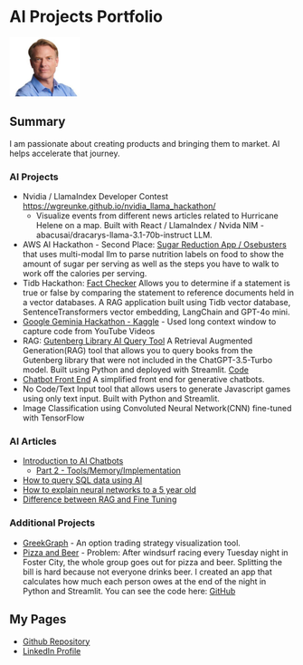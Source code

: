# AI Projects Portfolio
<img src="Ward_Portrait_Small.jpg" alt="drawing" width="125"/>


## Summary
I am passionate about creating products and bringing them to market.  AI helps accelerate that journey.

### AI Projects
+ Nvidia / LlamaIndex Developer Contest https://wgreunke.github.io/nvidia_llama_hackathon/
  + Visualize events from different news articles related to Hurricane Helene on a map.  Built with React / LlamaIndex / Nvida NIM - abacusai/dracarys-llama-3.1-70b-instruct LLM.
+ AWS AI Hackathon - Second Place: [Sugar Reduction App / Osebusters](https://www.linkedin.com/posts/devindersodhi_hacktahon-aicamp-aws-activity-7238640040858247168-4nA4?utm_source=share&utm_medium=member_desktop) that uses multi-modal llm to parse nutrition labels on food to show the amount of sugar per serving as well as the steps you have to walk to work off the calories per serving. 
+ Tidb Hackathon: [Fact Checker](https://devpost.com/software/fact-checker-1pt56l) Allows you to determine if a statement is true or false by comparing the statement to reference documents held in a vector databases.  A RAG application built using Tidb vector database, SentenceTransformers vector embedding, LangChain and GPT-4o mini.
+ [Google Geminia Hackathon - Kaggle](https://www.youtube.com/watch?v=2jGyPHf0QHQ) - Used long context window to capture code from YouTube Videos 
+ RAG: [Gutenberg Library AI Query Tool](https://gutenberg.streamlit.app/) A Retrieval Augmented Generation(RAG) tool that allows you to query books from the Gutenberg library that were not included in the ChatGPT-3.5-Turbo model. Built using Python and deployed with Streamlit. [Code](https://gutenberg.streamlit.app/)
+ [Chatbot Front End](https://appchatpy-lg3uuisgagqdcuik8wgkfg.streamlit.app/) A simplified front end for generative chatbots.
+ No Code/Text Input tool that allows users to generate Javascript games using only text input.  Built with Python and Streamlit.
+ Image Classification using Convoluted Neural Network(CNN) fine-tuned with TensorFlow

### AI Articles
+ [Introduction to AI Chatbots ](https://www.linkedin.com/pulse/introduction-how-ai-modular-chatbots-work-part-1-ward-greunke-q4xqc)
  + [Part 2 - Tools/Memory/Implementation](https://www.linkedin.com/pulse/introduction-components-ai-chat-application-part-2-ward-greunke-c94sc)
+ [How to query SQL data using AI](https://www.linkedin.com/pulse/how-query-your-sql-data-ai-ward-greunke-l6zoc/?trackingId=Zq4mBIXgQAqtjaMPpLPkEQ%3D%3D)
+ [How to explain neural networks to a 5 year old](https://www.linkedin.com/pulse/want-understand-how-neural-networks-work-just-ask-friend-ward-greunke-abngc)
+ [Difference between RAG and Fine Tuning](https://www.linkedin.com/feed/update/urn:li:linkedInArticle:7179593602287763456/)


### Additional Projects
+ [GreekGraph](https://www.greekgraph.com) - An option trading strategy visualization tool.
+ [Pizza and Beer](https://fleet18.streamlit.app/) - Problem: After windsurf racing every Tuesday night in Foster City, the whole group goes out for pizza and beer.  Splitting the bill is hard because not everyone drinks beer.  I created an app that calculates how much each person owes at the end of the night in Python and Streamlit.  You can see the code here: [GitHub](https://github.com/wgreunke/fleet18_pizza_bill_splitter)


## My Pages
- [Github Repository](https://github.com/wgreunke)
- [LinkedIn Profile](https://www.linkedin.com/in/wgreunke/)

